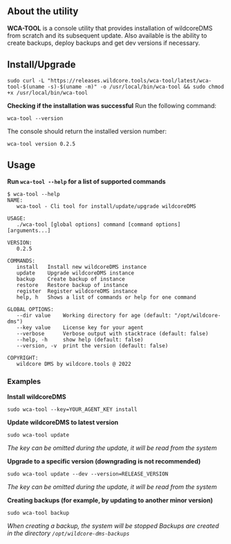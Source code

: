 ## About the utility
**WCA-TOOL** is a console utility that provides installation of wildcoreDMS from scratch and its subsequent update.
Also available is the ability to create backups, deploy backups and get dev versions if necessary.


## Install/Upgrade
```shell
sudo curl -L "https://releases.wildcore.tools/wca-tool/latest/wca-tool-$(uname -s)-$(uname -m)" -o /usr/local/bin/wca-tool && sudo chmod +x /usr/local/bin/wca-tool
```   
**Checking if the installation was successful**
Run the following command:
```shell 
wca-tool --version
``` 
The console should return the installed version number:
```shell
wca-tool version 0.2.5
```

## Usage
**Run `wca-tool --help` for a list of supported commands**
```shell
$ wca-tool --help
NAME:
   wca-tool - Cli tool for install/update/upgrade wildcoreDMS

USAGE:
   ./wca-tool [global options] command [command options] [arguments...]

VERSION:
   0.2.5

COMMANDS:
   install   Install new wildcoreDMS instance
   update    Upgrade wildcoreDMS instance
   backup    Create backup of instance
   restore   Restore backup of instance
   register  Register wildcoreDMS instance
   help, h   Shows a list of commands or help for one command

GLOBAL OPTIONS:
   --dir value    Working directory for age (default: "/opt/wildcore-dms")
   --key value    License key for your agent
   --verbose      Verbose output with stacktrace (default: false)
   --help, -h     show help (default: false)
   --version, -v  print the version (default: false)

COPYRIGHT:
   wildcore DMS by wildcore.tools @ 2022
```
### Examples
**Install wildcoreDMS**
```shell
sudo wca-tool --key=YOUR_AGENT_KEY install 
```

**Update wildcoreDMS to latest version**
```shell
sudo wca-tool update 
```
*The key can be omitted during the update, it will be read from the system*

**Upgrade to a specific version (downgrading is not recommended)**
```shell
sudo wca-tool update --dev --version=RELEASE_VERSION
```
*The key can be omitted during the update, it will be read from the system*

**Creating backups (for example, by updating to another minor version)**
```shell
sudo wca-tool backup
```
*When creating a backup, the system will be stopped*
*Backups are created in the directory `/opt/wildcore-dms-backups`*

